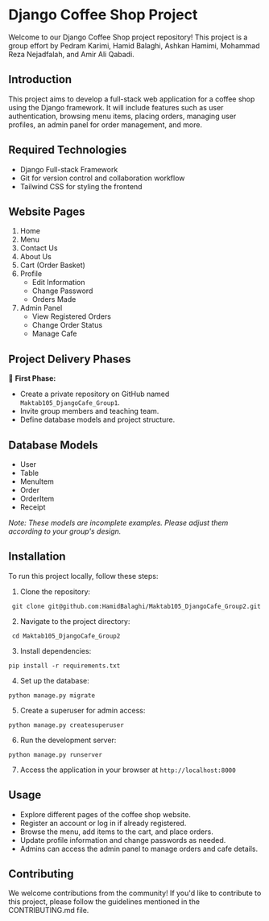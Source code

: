 # Django Coffee Shop Project

Welcome to our Django Coffee Shop project repository! This project is a group effort by Pedram Karimi, Hamid Balaghi, Ashkan Hamimi, Mohammad Reza Nejadfalah, and Amir Ali Qabadi.


## Introduction

This project aims to develop a full-stack web application for a coffee shop using the Django framework. It will include features such as user authentication, browsing menu items, placing orders, managing user profiles, an admin panel for order management, and more.

## Required Technologies

- Django Full-stack Framework
- Git for version control and collaboration workflow
- Tailwind CSS for styling the frontend

## Website Pages

1. Home
2. Menu
3. Contact Us
4. About Us
5. Cart (Order Basket)
6. Profile
   - Edit Information
   - Change Password
   - Orders Made
7. Admin Panel
   - View Registered Orders
   - Change Order Status
   - Manage Cafe

## Project Delivery Phases

🥇 **First Phase:**
- Create a private repository on GitHub named `Maktab105_DjangoCafe_Group1`.
- Invite group members and teaching team.
- Define database models and project structure.

## Database Models

- User
- Table
- MenuItem
- Order
- OrderItem
- Receipt

*Note: These models are incomplete examples. Please adjust them according to your group's design.*

## Installation

To run this project locally, follow these steps:

1. Clone the repository:

` git clone git@github.com:HamidBalaghi/Maktab105_DjangoCafe_Group2.git`

2. Navigate to the project directory:

` cd Maktab105_DjangoCafe_Group2`

3. Install dependencies:

` pip install -r requirements.txt `

4. Set up the database:

` python manage.py migrate `

5. Create a superuser for admin access:

` python manage.py createsuperuser `

6. Run the development server:

` python manage.py runserver `

7. Access the application in your browser at `http://localhost:8000`

## Usage

- Explore different pages of the coffee shop website.
- Register an account or log in if already registered.
- Browse the menu, add items to the cart, and place orders.
- Update profile information and change passwords as needed.
- Admins can access the admin panel to manage orders and cafe details.

## Contributing

We welcome contributions from the community! If you'd like to contribute to this project, please follow the guidelines mentioned in the CONTRIBUTING.md file.

